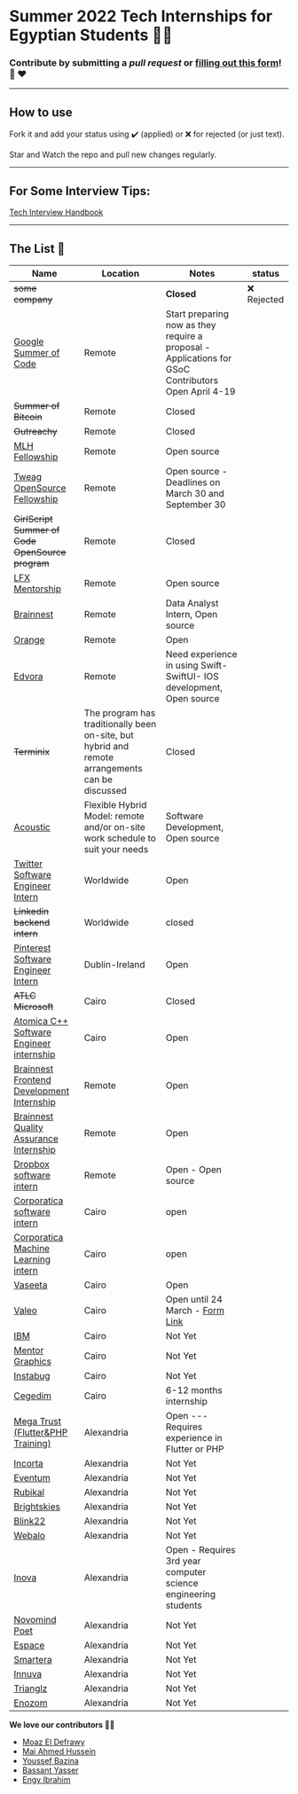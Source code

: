 # Summer 2022 Tech Internships for Egyptian Students 👩‍💻

### **Contribute by submitting a *pull request* or [filling out this form](https://docs.google.com/forms/d/e/1FAIpQLSf5ZYrhhYziWFQChdfxU_UWYacAHRsCuYpixuqhJ4pL_7RF-w/viewform?usp=sf_link)!**  🤗 ❤️

<hr>

## How to use

Fork it and add your status using :heavy_check_mark: (applied) or :x: for rejected (or just text).

Star and Watch the repo and pull new changes regularly.

<hr>


## For Some Interview Tips:
  [Tech Interview Handbook](https://github.com/yangshun/tech-interview-handbook)

<hr>

## The List 👔

| Name  |  Location |  Notes | status |
|---|---|-------------|--|
|<del>some company</del> | | **Closed** | :x: Rejected |
|[Google Summer of Code](https://summerofcode.withgoogle.com/) | Remote | Start preparing now as they require a proposal - Applications for GSoC Contributors Open April 4-19 | |
|<del>Summer of Bitcoin</del>| Remote | Closed |
|<del>Outreachy</del>| Remote | Closed |
|[MLH Fellowship](https://fellowship.mlh.io/) | Remote | Open source |
|[Tweag OpenSource Fellowship](https://lnkd.in/g5emM3SS) | Remote | Open source - Deadlines on March 30 and September 30 |
|<del> GirlScript Summer of Code OpenSource program </del> | Remote | Closed |
|[LFX Mentorship](https://lnkd.in/gzaGkamS) | Remote | Open source |
|[Brainnest](https://bbrainnest.zohorecruit.com/jobs/Careers/656784000003471752/Data-Analysis-Intern-Remote-Internship---Analyst?source=LinkedIn&embedsource=LinkedIn%2BLimited%2BListings) | Remote | Data Analyst Intern, Open source |
|[Orange](https://msurvey.orange.com/summerinternshipprogram?fbclid=IwAR2g-Dd12rpmZ9-_Icc6obEJkqaTcrIgljTIY5lsVQpU-0DiGpml31cfOp0) | Remote | Open |
|[Edvora](https://wuzzuf.net/internship/eIUfWmCbvJh0-Native-iOS-Intern-Edvora-Private-Limited-Cairo-Egypt?l=cup&t=bj&a=Internships-in-Egypt&o=18)| Remote | Need experience in using Swift- SwiftUI- IOS development, Open source |
|<del>Terminix</del>| The program has traditionally been on-site, but hybrid and remote arrangements can be discussed | Closed |
|[Acoustic](https://careers-acoustic.icims.com/jobs/2615/job?utm_source=indeed_integration&iis=Job+Board&iisn=Indeed&indeed-apply-token=73a2d2b2a8d6d5c0a62696875eaebd669103652d3f0c2cd5445d3e66b1592b0f&mobile=false&width=800&height=500&bga=true&needsRedirect=false&jan1offset=120&jun1offset=180) | Flexible Hybrid Model: remote and/or on-site work schedule to suit your needs | Software Development, Open source |
|[Twitter Software Engineer Intern](https://jobs.smartrecruiters.com/ni/Twitter2/434ede5b-2775-4628-aee5-fbd573936a25-2022-engineering-internships-europe-middle-east-africa-emea-)| Worldwide | Open |
|<del>Linkedin backend intern</del>| Worldwide | closed |
|[Pinterest Software Engineer Intern](https://www.pinterestcareers.com/job/14097616/?source=linkedin_limited_listing&utm_source=linkedin_limited_listing)| Dublin-Ireland | Open |
|<del>ATLC Microsoft</del> | Cairo | Closed |
|[Atomica C++ Software Engineer internship](https://apply.workable.com/atomica/j/EAE86846B9/) | Cairo |Open|
|[Brainnest Frontend Development Internship](https://www.linkedin.com/jobs/search/?currentJobId=2964861131&geoId=106155005&keywords=internship%20software&location=Egypt) | Remote |Open|
|[Brainnest Quality Assurance Internship](https://www.linkedin.com/jobs/search/?currentJobId=2958146757&geoId=106155005&keywords=internship%20software&location=Egypt) | Remote |Open|
|[Dropbox software intern](https://www.dropbox.com/jobs/listing/3335410?gh_src=aonhf1) | Remote |Open - Open source|
|[Corporatica software intern](https://www.linkedin.com/posts/corporatica_corporatica-softwareabrdeveloperabrintern-activity-6907334151385567232-Up48/?fbclid=IwAR08pSXicd_N6pfsB-8bCzBLOX_YUqBoRu7qNtZ4n5HioYS9XtUaITR9YkM) | Cairo |open|
|[Corporatica Machine Learning intern](https://www.linkedin.com/posts/corporatica_machineabrlearningabrintern-jobabrdescription-activity-6907339598075187200-iXj7/?fbclid=IwAR2-QweX1m7k9ieJ2HEH4bqwUEK4q5JTHNmLYIpIt2XCeQD1OqKheh6Bmig) | Cairo |open|
|[Vaseeta](https://www.linkedin.com/jobs/view/2957853937/)| Cairo | Open |
|[Valeo](https://valeo.smarpshare.com/app.microblog/#/6231f94c2ba46d0001ad74fc)| Cairo | Open until 24 March - [Form Link](https://docs.google.com/forms/d/e/1FAIpQLScv3CzpU_sTApsZa6VaqZW2PfdmYf0vci9DbK4IAoQjIklOyQ/viewform) |
|[IBM](https://www.ibm.com/eg-en?lnk=fcc)| Cairo | Not Yet |
|[Mentor Graphics](https://eda.sw.siemens.com/en-US/)| Cairo | Not Yet |
|[Instabug](https://instabug.com/)| Cairo | Not Yet |
|[Cegedim](https://careers.cegedim.com/en/annonce/1537271-software-developer-intern-cairo)| Cairo | 6-12 months internship |
|[Mega Trust (Flutter&PHP Training)](https://docs.google.com/forms/d/e/1FAIpQLScV8M2nJP8MiTym9p-7KI4otOR7fRTYwZuFGzWcPV_5PHhZOg/viewform?urp=gmail_link) | Alexandria | Open --- Requires experience in Flutter or PHP |
|[Incorta](https://www.incorta.com/) | Alexandria | Not Yet |
|[Eventum](http://eventumsolutions.com/) | Alexandria | Not Yet |
|[Rubikal](https://rubikal.com/) | Alexandria | Not Yet |
|[Brightskies](https://brightskiesinc.com/) | Alexandria | Not Yet |
|[Blink22](https://blink22.com/) | Alexandria | Not Yet |
|[Webalo](https://www.webalo.com/index.php) | Alexandria | Not Yet |
|[Inova](https://inovaeg.com/internship/qa-internship/) | Alexandria | Open - Requires 3rd year computer science engineering students |
|[Novomind Poet](https://www.novomind.com/en/) | Alexandria | Not Yet |
|[Espace](https://espace.com.eg/) | Alexandria | Not Yet |
|[Smartera](https://www.smartera3s.com/) | Alexandria | Not Yet |
|[Innuva](http://www.innuva.com/) | Alexandria | Not Yet |
|[Trianglz](https://www.trianglz.com/) | Alexandria | Not Yet |
|[Enozom](https://www.enozom.com/) | Alexandria | Not Yet |



**We love our contributors 💜💜**

* [Moaz El Defrawy](https://github.com/moaz-eldefrawy)
* [Mai Ahmed Hussein](https://github.com/MaiAhmedHussein)
* [Youssef Bazina](https://github.com/Bazina)
* [Bassant Yasser](https://github.com/Bassantyasser043)
* [Engy Ibrahim](https://github.com/Engyyyy)
